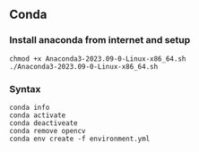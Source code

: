 ## Conda

### Install anaconda from internet and setup
```
chmod +x Anaconda3-2023.09-0-Linux-x86_64.sh 
./Anaconda3-2023.09-0-Linux-x86_64.sh
```

### Syntax
```
conda info
conda activate
conda deactiveate
conda remove opencv
conda env create -f environment.yml
```